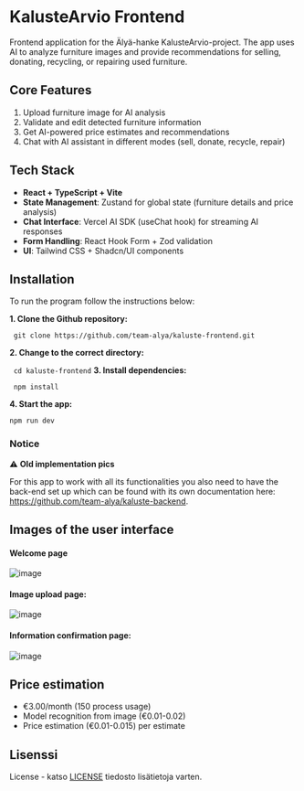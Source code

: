 # KalusteArvio Frontend

Frontend application for the Älyä-hanke KalusteArvio-project. The app uses AI to analyze furniture images and provide recommendations for selling, donating, recycling, or repairing used furniture.

## Core Features

1. Upload furniture image for AI analysis
2. Validate and edit detected furniture information
3. Get AI-powered price estimates and recommendations
4. Chat with AI assistant in different modes (sell, donate, recycle, repair)

## Tech Stack

- **React + TypeScript + Vite**
- **State Management**: Zustand for global state (furniture details and price analysis)
- **Chat Interface**: Vercel AI SDK (useChat hook) for streaming AI responses
- **Form Handling**: React Hook Form + Zod validation
- **UI**: Tailwind CSS + Shadcn/UI components

## Installation

To run the program follow the instructions below:

**1. Clone the Github repository:**

` git clone https://github.com/team-alya/kaluste-frontend.git`

**2. Change to the correct directory:**

` cd kaluste-frontend`
**3. Install dependencies:**

` npm install`

**4. Start the app:**

`npm run dev`

### Notice

⚠️ **Old implementation pics**

For this app to work with all its functionalities you also need to have the back-end set up which can be found with its own documentation here: https://github.com/team-alya/kaluste-backend.

## Images of the user interface

#### Welcome page

![image](https://github.com/user-attachments/assets/a0fb099a-a229-4515-8203-b3682c99cf03)

#### Image upload page:

![image](https://github.com/user-attachments/assets/5141177c-e5f3-49eb-8e04-ef476624e90b)

#### Information confirmation page:

![image](https://github.com/user-attachments/assets/7f6d7b32-837c-45bf-a1d5-311f48bb2098)

## Price estimation
- €3.00/month (150 process usage)
- Model recognition from image (€0.01-0.02)
- Price estimation (€0.01-0.015) per estimate

## Lisenssi

License - katso [LICENSE](LICENSE) tiedosto lisätietoja varten.
